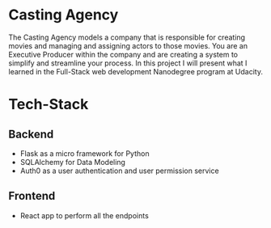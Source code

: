 # Casting Agency
The Casting Agency models a company that is responsible for creating movies and managing and assigning actors to those movies. You are an Executive Producer within the company and are creating a system to simplify and streamline your process.
In this project I will present what I learned in the Full-Stack web development Nanodegree program at Udacity.

# Tech-Stack
## Backend
  - Flask as a micro framework for Python
  - SQLAlchemy for Data Modeling
  - Auth0 as a user authentication and user permission service

## Frontend
  - React app to perform all the endpoints